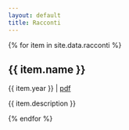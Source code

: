 ```yaml
---
layout: default
title: Racconti
---
```

  {% for item in site.data.racconti %}
  <div class="racconti">
  <h2>{{ item.name }}</h2>
  <span class="info">{{ item.year }} </span>| <a href="{{ item.link }}">pdf</a>
  <p>{{ item.description }}</p>
  </div>
  {% endfor %}
